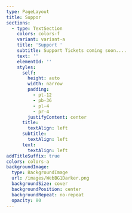 ```yaml
---
type: PageLayout
title: Suppor
sections:
  - type: TextSection
    colors: colors-f
    variant: variant-a
    title: 'Support '
    subtitle: Support Tickets coming soon....
    text: ''
    elementId: ''
    styles:
      self:
        height: auto
        width: narrow
        padding:
          - pt-12
          - pb-36
          - pl-4
          - pr-4
        justifyContent: center
      title:
        textAlign: left
      subtitle:
        textAlign: left
      text:
        textAlign: left
addTitleSuffix: true
colors: colors-a
backgroundImage:
  type: BackgroundImage
  url: /images/WebBG1Darker.png
  backgroundSize: cover
  backgroundPosition: center
  backgroundRepeat: no-repeat
  opacity: 80
---
```

